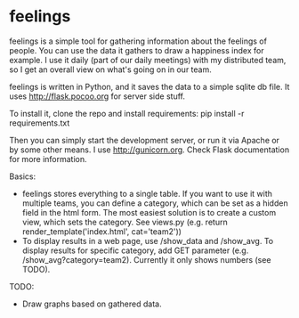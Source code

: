 feelings
========

feelings is a simple tool for gathering information about the feelings of people. You can use the data it gathers 
to draw a happiness index for example. I use it daily (part of our daily meetings) with my distributed team, so I get an overall view on what's going on in our team.

feelings is written in Python, and it saves the data to a simple sqlite db file. It uses http://flask.pocoo.org for server side stuff.

To install it, clone the repo and install requirements: pip install -r requirements.txt 

Then you can simply start the development server, or run it via Apache or by some other means. I use http://gunicorn.org.
Check Flask documentation for more information.

Basics:
  * feelings stores everything to a single table. If you want to use it with multiple teams, you can define a category, which can be set as a hidden field in the html form. The most easiest solution is to create a custom view, which sets the category. See views.py (e.g. return render_template('index.html', cat='team2'))
  * To display results in a web page, use /show_data and /show_avg. To display results for specific category, add GET parameter (e.g. /show_avg?category=team2). Currently it only shows numbers (see TODO). 

TODO:
  * Draw graphs based on gathered data.
